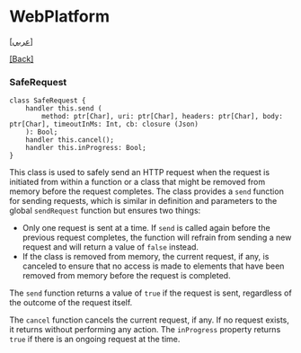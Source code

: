 # WebPlatform

[[عربي]](saferequest.ar.md)

[[Back]](../readme.md)

### SafeRequest

```
class SafeRequest {
    handler this.send (
        method: ptr[Char], uri: ptr[Char], headers: ptr[Char], body: ptr[Char], timeoutInMs: Int, cb: closure (Json)
    ): Bool;
    handler this.cancel();
    handler this.inProgress: Bool;
}
```

This class is used to safely send an HTTP request when the request is initiated from within a function or a class
that might be removed from memory before the request completes. The class provides a `send` function for sending
requests, which is similar in definition and parameters to the global `sendRequest` function but ensures two things:

* Only one request is sent at a time. If `send` is called again before the previous request completes, the function
  will refrain from sending a new request and will return a value of `false` instead.
* If the class is removed from memory, the current request, if any, is canceled to ensure that no access is made to
  elements that have been removed from memory before the request is completed.

The `send` function returns a value of `true` if the request is sent, regardless of the outcome of the request itself.

The `cancel` function cancels the current request, if any. If no request exists, it returns without performing any
action. The `inProgress` property returns `true` if there is an ongoing request at the time.

